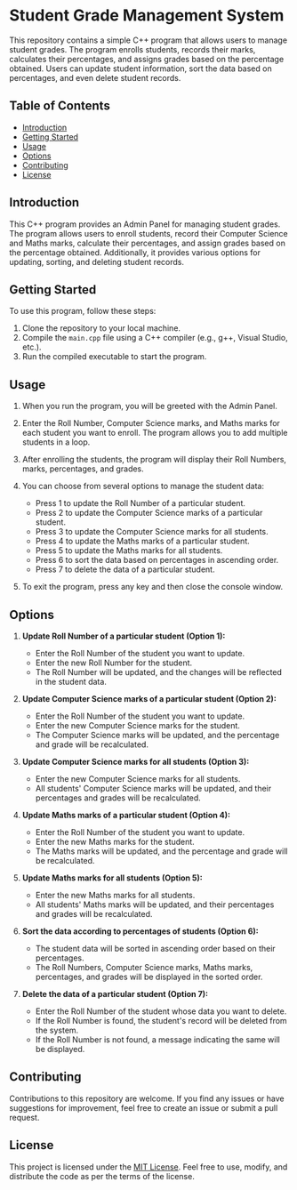 # Student Grade Management System

This repository contains a simple C++ program that allows users to manage student grades. The program enrolls students, records their marks, calculates their percentages, and assigns grades based on the percentage obtained. Users can update student information, sort the data based on percentages, and even delete student records.

## Table of Contents

- [Introduction](#introduction)
- [Getting Started](#getting-started)
- [Usage](#usage)
- [Options](#options)
- [Contributing](#contributing)
- [License](#license)

## Introduction

This C++ program provides an Admin Panel for managing student grades. The program allows users to enroll students, record their Computer Science and Maths marks, calculate their percentages, and assign grades based on the percentage obtained. Additionally, it provides various options for updating, sorting, and deleting student records.

## Getting Started

To use this program, follow these steps:

1. Clone the repository to your local machine.
2. Compile the `main.cpp` file using a C++ compiler (e.g., g++, Visual Studio, etc.).
3. Run the compiled executable to start the program.

## Usage

1. When you run the program, you will be greeted with the Admin Panel.

2. Enter the Roll Number, Computer Science marks, and Maths marks for each student you want to enroll. The program allows you to add multiple students in a loop.

3. After enrolling the students, the program will display their Roll Numbers, marks, percentages, and grades.

4. You can choose from several options to manage the student data:

   - Press 1 to update the Roll Number of a particular student.
   - Press 2 to update the Computer Science marks of a particular student.
   - Press 3 to update the Computer Science marks for all students.
   - Press 4 to update the Maths marks of a particular student.
   - Press 5 to update the Maths marks for all students.
   - Press 6 to sort the data based on percentages in ascending order.
   - Press 7 to delete the data of a particular student.

5. To exit the program, press any key and then close the console window.

## Options

1. **Update Roll Number of a particular student (Option 1):**
   - Enter the Roll Number of the student you want to update.
   - Enter the new Roll Number for the student.
   - The Roll Number will be updated, and the changes will be reflected in the student data.

2. **Update Computer Science marks of a particular student (Option 2):**
   - Enter the Roll Number of the student you want to update.
   - Enter the new Computer Science marks for the student.
   - The Computer Science marks will be updated, and the percentage and grade will be recalculated.

3. **Update Computer Science marks for all students (Option 3):**
   - Enter the new Computer Science marks for all students.
   - All students' Computer Science marks will be updated, and their percentages and grades will be recalculated.

4. **Update Maths marks of a particular student (Option 4):**
   - Enter the Roll Number of the student you want to update.
   - Enter the new Maths marks for the student.
   - The Maths marks will be updated, and the percentage and grade will be recalculated.

5. **Update Maths marks for all students (Option 5):**
   - Enter the new Maths marks for all students.
   - All students' Maths marks will be updated, and their percentages and grades will be recalculated.

6. **Sort the data according to percentages of students (Option 6):**
   - The student data will be sorted in ascending order based on their percentages.
   - The Roll Numbers, Computer Science marks, Maths marks, percentages, and grades will be displayed in the sorted order.

7. **Delete the data of a particular student (Option 7):**
   - Enter the Roll Number of the student whose data you want to delete.
   - If the Roll Number is found, the student's record will be deleted from the system.
   - If the Roll Number is not found, a message indicating the same will be displayed.

## Contributing

Contributions to this repository are welcome. If you find any issues or have suggestions for improvement, feel free to create an issue or submit a pull request.

## License

This project is licensed under the [MIT License](LICENSE). Feel free to use, modify, and distribute the code as per the terms of the license.